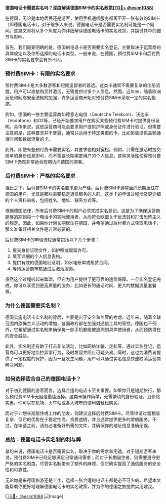 **德国电话卡需要实名吗？深度解读德国SIM卡的实名政策[[TG💪+ @esim1088](https://t.me/s/esim1088)]**

在德国，无论是本地居民还是游客，使用手机通信服务都离不开一张有效的SIM卡（即德国电话卡）。对于很多人来说，德国电话卡是否需要实名制可能是一个疑问。这篇文章将从多个角度为你详细解读德国电话卡的实名政策，并探讨其中的细节与影响。

首先，我们需要明确的是，德国的电话卡是否需要实名登记，主要取决于运营商的具体规定以及你所选择的电话卡类型。一般来说，在德国，预付费SIM卡和后付费SIM卡的实名要求会有所不同。

### **预付费SIM卡：有限的实名要求**

预付费SIM卡是大多数游客和短期逗留者的首选。这类卡通常不需要复杂的注册流程，用户可以直接购买并激活，无需提供过多个人信息。然而，近年来，随着欧洲反恐和网络安全法规的加强，许多运营商开始对预付费SIM卡采取一定的实名措施。

例如，德国的一些主要运营商如德意志电信（Deutsche Telekom）、沃达丰（Vodafone）和O2等，已经开始要求用户在购买某些预付费SIM卡时提供身份证明。具体来说，这些运营商可能会要求用户提供护照或身份证件进行验证。但需要注意的是，这种要求并不普遍，通常只适用于特定类型的卡，比如那些提供高额通话时间和数据流量的卡。

此外，即使有些预付费卡需要实名，其要求也相对宽松。例如，只需在激活时提交简单的身份信息即可，而不需要长期绑定用户的个人信息。这种灵活性使得预付费SIM卡仍然非常适合短期访问德国的游客。

### **后付费SIM卡：严格的实名要求**

相比之下，后付费SIM卡的实名要求更为严格。后付费SIM卡通常面向长期居住在德国的用户，尤其是那些需要稳定通信服务的人群。这类卡的申请过程涉及更详细的个人资料审核，包括姓名、地址、联系方式等。

根据德国法律，所有后付费SIM卡的用户必须完成实名登记。这是为了确保运营商能够追踪到每一个电话卡的实际使用者，从而符合欧盟关于反洗钱和打击恐怖主义的规定。因此，如果你计划长期居住在德国，并希望通过后付费方式获取电话卡，那么准备好相关文件是非常必要的。

后付费SIM卡的申请流程通常包括以下几个步骤：
1. 提交身份证明文件，如护照或居留许可。
2. 填写详细的个人信息表格。
3. 提供有效的德国地址证明，如水电账单或租赁合同。
4. 等待运营商审核通过后激活服务。

虽然这个过程听起来繁琐，但它为用户提供了更可靠的通信保障。一旦实名登记完成，你可以享受到更高质量的服务，比如更长的通话时间、更大的数据流量套餐等。

### **为什么德国需要实名制？**

德国实施电话卡实名制的背后，主要是出于安全和监管的考虑。近年来，随着全球范围内恐怖主义活动的增加，各国政府都在加强对通信工具的管控。德国也不例外，它希望通过实名制来确保每一部手机都能被追溯到具体使用者，从而预防潜在的安全威胁。

此外，实名制还有助于打击非法活动，比如网络诈骗、走私等。通过实名登记，运营商可以更好地监控异常行为，及时发现并阻止可疑交易。同时，这也为消费者提供了一定程度的保护，因为一旦发生问题，用户可以通过实名信息快速联系运营商解决问题。

### **如何选择适合自己的德国电话卡？**

对于初到德国的游客而言，选择合适的电话卡至关重要。如果你只是短期旅行，那么预付费SIM卡无疑是最佳选择。这类卡操作简单，无需繁琐的身份验证，且价格实惠。你可以在机场、火车站或各大城市的便利店轻松购买。

而对于计划长期居住或工作的朋友，则建议选择后付费SIM卡。尽管申请过程稍显复杂，但它的优势在于稳定性高、资费透明，并且通常提供更多的增值服务。不过，在申请之前，请务必准备好所需的文件，并确保你的地址信息准确无误。

### **总结：德国电话卡实名制的利与弊**

总的来说，德国电话卡是否需要实名，取决于你的需求和用途。对于短期游客来说，预付费SIM卡已经足够满足日常通讯需求；而对于长期居住者，则需要遵守更严格的实名制度。尽管实名制带来了额外的麻烦，但它确实提高了通信服务的安全性和可靠性。

无论你是来德国旅游还是工作，选择一张合适的电话卡都是必不可少的。希望本文能帮助你更好地理解德国电话卡的实名政策，并为你的德国之旅提供实用建议。

[[TG💪+ @esim1088](https://t.me/s/esim1088) ![Image](https://i.postimg.cc/4NQfJmqS/Snipaste-2025-05-13-00-14-12.png)]